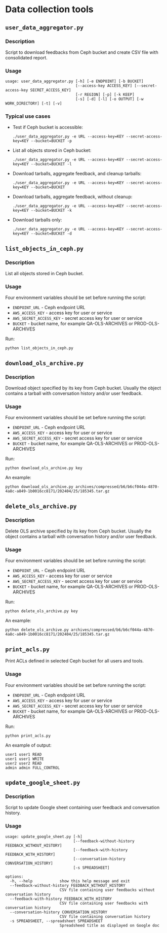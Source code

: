 # Data collection tools

## `user_data_aggregator.py`

### Description

Script to download feedbacks from Ceph bucket and create CSV file with consolidated report.

### Usage

```
usage: user_data_aggregator.py [-h] [-e ENDPOINT] [-b BUCKET]
                               [--access-key ACCESS_KEY] [--secret-access-key SECRET_ACCESS_KEY]
                               [-r REGION] [-p] [-k KEEP]
                               [-s] [-d] [-l] [-o OUTPUT] [-w WORK_DIRECTORY] [-t] [-v]
```


### Typical use cases

- Test if Ceph bucket is accessible:
  ```
  ./user_data_aggregator.py -e URL --access-key=KEY --secret-access-key=KEY --bucket=BUCKET -p
  ```
- List all objects stored in Ceph bucket:
  ```
  ./user_data_aggregator.py -e URL --access-key=KEY --secret-access-key=KEY --bucket=BUCKET -l
  ```
- Download tarballs, aggregate feedback, and cleanup tarballs:
  ```
  ./user_data_aggregator.py -e URL --access-key=KEY --secret-access-key=KEY --bucket=BUCKET
  ```
- Download tarballs, aggregate feedback, without cleanup:
  ```
  ./user_data_aggregator.py -e URL --access-key=KEY --secret-access-key=KEY --bucket=BUCKET -k
  ```
- Download tarballs only:
  ```
  ./user_data_aggregator.py -e URL --access-key=KEY --secret-access-key=KEY --bucket=BUCKET -d
  ```


## `list_objects_in_ceph.py`

### Description

List all objects stored in Ceph bucket.

### Usage

Four environment variables should be set before running the script:

- `ENDPOINT_URL` - Ceph endpoint URL
- `AWS_ACCESS_KEY` - access key for user or service
- `AWS_SECRET_ACCESS_KEY` - secret access key for user or service
- `BUCKET` - bucket name, for example QA-OLS-ARCHIVES or PROD-OLS-ARCHIVES

Run:

```
python list_objects_in_ceph.py
```

## `download_ols_archive.py`

### Description

Download object specified by its key from Ceph bucket. Usually the object
contains a tarball with conversation history and/or user feedback.

### Usage

Four environment variables should be set before running the script:

- `ENDPOINT_URL` - Ceph endpoint URL
- `AWS_ACCESS_KEY` - access key for user or service
- `AWS_SECRET_ACCESS_KEY` - secret access key for user or service
- `BUCKET` - bucket name, for example QA-OLS-ARCHIVES or PROD-OLS-ARCHIVES

Run:

```
python download_ols_archive.py key
```

An example:

```
python download_ols_archive.py archives/compressed/b6/b6cf044a-4870-4a8c-a849-1b0016cc8171/202404/25/185345.tar.gz
```

## `delete_ols_archive.py`

### Description

Delete OLS archive specified by its key from Ceph bucket. Usually the object
contains a tarball with conversation history and/or user feedback.

### Usage

Four environment variables should be set before running the script:

- `ENDPOINT_URL` - Ceph endpoint URL
- `AWS_ACCESS_KEY` - access key for user or service
- `AWS_SECRET_ACCESS_KEY` - secret access key for user or service
- `BUCKET` - bucket name, for example QA-OLS-ARCHIVES or PROD-OLS-ARCHIVES

Run:

```
python delete_ols_archive.py key
```

An example:

```
python delete_ols_archive.py archives/compressed/b6/b6cf044a-4870-4a8c-a849-1b0016cc8171/202404/25/185345.tar.gz
```

## `print_acls.py`

Print ACLs defined in selected Ceph bucket for all users and tools.

### Usage

Four environment variables should be set before running the script:

- `ENDPOINT_URL` - Ceph endpoint URL
- `AWS_ACCESS_KEY` - access key for user or service
- `AWS_SECRET_ACCESS_KEY` - secret access key for user or service
- `BUCKET` - bucket name, for example QA-OLS-ARCHIVES or PROD-OLS-ARCHIVES

Run:

```
python print_acls.py
```

An example of output:

```
user1 user1 READ
user1 user1 WRITE
user2 user2 READ
admin admin FULL_CONTROL
```

## `update_google_sheet.py`

### Description

Script to update Google sheet containing user feedback and conversation
history.

### Usage

```
usage: update_google_sheet.py [-h]
                              [--feedback-without-history FEEDBACK_WITHOUT_HISTORY]
                              [--feedback-with-history FEEDBACK_WITH_HISTORY]
                              [--conversation-history CONVERSATION_HISTORY]
                              [-s SPREADSHEET]

options:
  -h, --help            show this help message and exit
  --feedback-without-history FEEDBACK_WITHOUT_HISTORY
                        CSV file containing user feedbacks without conversation history
  --feedback-with-history FEEDBACK_WITH_HISTORY
                        CSV file containing user feedbacks with conversation history
  --conversation-history CONVERSATION_HISTORY
                        CSV file containing conversation history
  -s SPREADSHEET, --spreadsheet SPREADSHEET
                        Spreadsheed title as displayed on Google doc
```
